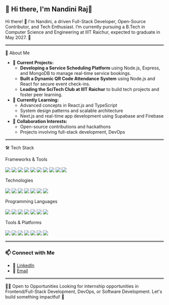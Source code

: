🌟 Hi there, I'm Nandini Raj👋
---
Hi there! 👋 I'm Nandini, a driven Full-Stack Developer, Open-Source Contributor, and Tech Enthusiast. I’m currently pursuing a B.Tech in Computer Science and Engineering at IIIT Raichur, expected to graduate in May 2027. 🚀

<hr style="height: 4px; background-color: #888; border: none;" />

🌟 About Me

<ul>
  <li>🔭 <strong>Current Projects:</strong>
    <ul>
      <li><strong>Developing a Service Scheduling Platform</strong> using Node.js, Express, and MongoDB to manage real-time service bookings.</li>
      <li><strong>Built a Dynamic QR Code Attendance System</strong> using Node.js and React for secure event check-ins.</li>
      <li><strong>Leading the SciTech Club at IIIT Raichur</strong> to build tech projects and foster peer learning.</li>
    </ul>
  </li>
  <li>🌱 <strong>Currently Learning:</strong>
    <ul>
      <li>Advanced concepts in React.js and TypeScript</li>
      <li>System design patterns and scalable architecture</li>
      <li>Next.js and real-time app development using Supabase and Firebase</li>
    </ul>
  </li>
  <li>🤝 <strong>Collaboration Interests:</strong>
    <ul>
      <li>Open-source contributions and hackathons</li>
      <li>Projects involving full-stack development, DevOps</li>
    </ul>
  </li>
</ul>


<hr style="height: 4px; background-color: #888; border: none;" />


🛠️ Tech Stack

Frameworks & Tools
<br></br>
<img src="https://img.shields.io/badge/Node.js-339933?style=for-the-badge&logo=nodedotjs&logoColor=white"/>
<img src="https://img.shields.io/badge/React-61DAFB?style=for-the-badge&logo=react&logoColor=black"/>
<img src="https://img.shields.io/badge/Express.js-000000?style=for-the-badge&logo=express&logoColor=white"/>
<img src="https://img.shields.io/badge/FastAPI-009688?style=for-the-badge&logo=fastapi&logoColor=white"/>
<img src="https://img.shields.io/badge/Flask-000000?style=for-the-badge&logo=flask&logoColor=white"/>
<img src="https://img.shields.io/badge/Docker-2496ED?style=for-the-badge&logo=docker&logoColor=white"/>
<img src="https://img.shields.io/badge/Kubernetes-326CE5?style=for-the-badge&logo=kubernetes&logoColor=white"/>
<img src="https://img.shields.io/badge/MongoDB-47A248?style=for-the-badge&logo=mongodb&logoColor=white"/>
<img src="https://img.shields.io/badge/MySQL-4479A1?style=for-the-badge&logo=mysql&logoColor=white"/>
<img src="https://img.shields.io/badge/Tailwind_CSS-38B2AC?style=for-the-badge&logo=tailwind-css&logoColor=white"/>

Technologies
<br></br>
<img src="https://img.shields.io/badge/REST_API-00ADD8?style=for-the-badge"/>
<img src="https://img.shields.io/badge/Firebase-FFCA28?style=for-the-badge&logo=firebase&logoColor=black"/>
<img src="https://img.shields.io/badge/Supabase-3ECF8E?style=for-the-badge&logo=supabase&logoColor=white"/>
<img src="https://img.shields.io/badge/JWT_Auth-000000?style=for-the-badge&logo=jsonwebtokens&logoColor=white"/>
<img src="https://img.shields.io/badge/WebSocket-800080?style=for-the-badge"/>
<img src="https://img.shields.io/badge/Git-F05032?style=for-the-badge&logo=git&logoColor=white"/>
<img src="https://img.shields.io/badge/Linux_Command_Line-FCC624?style=for-the-badge&logo=linux&logoColor=black"/>

Programming Languages
<br></br>
<img src="https://img.shields.io/badge/C++-00599C?style=for-the-badge&logo=c%2b%2b&logoColor=white"/>
<img src="https://img.shields.io/badge/Python-3776AB?style=for-the-badge&logo=python&logoColor=white"/>
<img src="https://img.shields.io/badge/JavaScript-F7DF1E?style=for-the-badge&logo=javascript&logoColor=black"/>
<img src="https://img.shields.io/badge/TypeScript-3178C6?style=for-the-badge&logo=typescript&logoColor=white"/>
<img src="https://img.shields.io/badge/PHP-777BB4?style=for-the-badge&logo=php&logoColor=white"/>
<img src="https://img.shields.io/badge/YAML-000000?style=for-the-badge&logo=yaml&logoColor=white"/>
<img src="https://img.shields.io/badge/C-555555?style=for-the-badge&logo=c&logoColor=white"/>

Tools & Platforms
<br></br>
<img src="https://img.shields.io/badge/Git-F05032?style=for-the-badge&logo=git&logoColor=white"/>
<img src="https://img.shields.io/badge/GitHub-181717?style=for-the-badge&logo=github&logoColor=white"/>
<img src="https://img.shields.io/badge/Docker-2496ED?style=for-the-badge&logo=docker&logoColor=white"/>
<img src="https://img.shields.io/badge/Vercel-000000?style=for-the-badge&logo=vercel&logoColor=white"/>
<img src="https://img.shields.io/badge/Firebase_Console-FFCA28?style=for-the-badge&logo=firebase&logoColor=black"/>
<img src="https://img.shields.io/badge/Postman-FF6C37?style=for-the-badge&logo=postman&logoColor=white"/>
<img src="https://img.shields.io/badge/VS_Code-007ACC?style=for-the-badge&logo=visual-studio-code&logoColor=white"/>

<hr style="height: 4px; background-color: #888; border: none;" />

### 📫 Connect with Me

- 💼 [LinkedIn](https://www.linkedin.com/in/nandini-raj-6787242a1/)
- 📧 [Email](nandiniraj175@gmail.com)

<hr style="height: 4px; background-color: #888; border: none;" />
👩‍💻 Open to Opportunities
Looking for internship opportunities in Frontend/Full-Stack Development, DevOps, or Software Development. Let's build something impactful! 🚀
